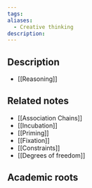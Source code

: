 ```yaml
---
tags: 
aliases:
  - Creative thinking
description:
---
```


## Description

- [[Reasoning]]

## Related notes 
- [[Association Chains]]
- [[Incubation]]
- [[Priming]]
- [[Fixation]]
- [[Constraints]]
- [[Degrees of freedom]]


## Academic roots
